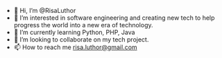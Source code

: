 - 👋 Hi, I’m @RisaLuthor
- 👀 I’m interested in software engineering and creating new tech to help progress the world into a new era of technology.
- 🌱 I’m currently learning Python, PHP, Java
- 💞️ I’m looking to collaborate on my tech project.
- 📫 How to reach me risa.luthor@gmail.com

<!---
RisaLuthor/RisaLuthor is a ✨ special ✨ repository because its `README.md` (this file) appears on your GitHub profile.
You can click the Preview link to take a look at your changes.
--->

